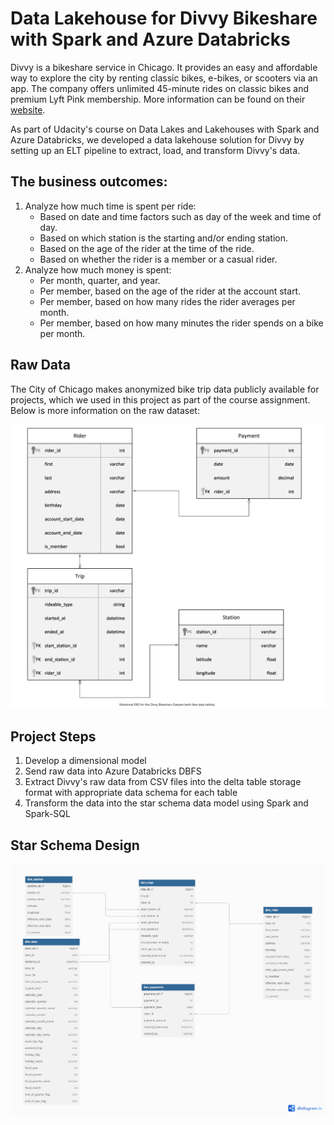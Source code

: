 # Data Lakehouse for Divvy Bikeshare with Spark and Azure Databricks

Divvy is a bikeshare service in Chicago. It provides an easy and affordable way to explore the city by renting classic bikes, e-bikes, or scooters via an app. The company offers unlimited 45-minute rides on classic bikes and premium Lyft Pink membership. More information can be found on their [website](https://divvybikes.com).

As part of Udacity's course on Data Lakes and Lakehouses with Spark and Azure Databricks, we developed a data lakehouse solution for Divvy by setting up an ELT pipeline to extract, load, and transform Divvy's data.

## The business outcomes:
1. Analyze how much time is spent per ride:
   - Based on date and time factors such as day of the week and time of day.
   - Based on which station is the starting and/or ending station.
   - Based on the age of the rider at the time of the ride.
   - Based on whether the rider is a member or a casual rider.
2. Analyze how much money is spent:
   - Per month, quarter, and year.
   - Per member, based on the age of the rider at the account start.
   - Per member, based on how many rides the rider averages per month.
   - Per member, based on how many minutes the rider spends on a bike per month.

## Raw Data

The City of Chicago makes anonymized bike trip data publicly available for projects, which we used in this project as part of the course assignment. Below is more information on the raw dataset:

![Relational ERD](ERD_diagram.png)

## Project Steps
1. Develop a dimensional model
2. Send raw data into Azure Databricks DBFS
3. Extract Divvy's raw data from CSV files into the delta table storage format with appropriate data schema for each table
4. Transform the data into the star schema data model using Spark and Spark-SQL

## Star Schema Design

![The Dimensional model](dimensional_model.png)

